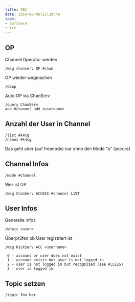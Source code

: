 ```yaml
---
title: IRC
date: 2014-08-08T13:29:49
tags:
- Software
- irc
---
```


## OP

Channel Operator werden

    /msg chanserv OP #chan

OP wieder wegmachen

    /deop

Auto OP via ChanServ

    /query ChanServ
    aop #channel add <username>

## Anzahl der User in Channel

    /list #k4cg
    /names #k4cg

Das geht aber (auf freenode) nur ohne den Mode "s" (secure)

## Channel Infos

    /mode #channel

Wer ist OP

    /msg ChanServ ACCESS #channel LIST

## User Infos

Generelle Infos

    /whois <user>

Überprüfen ob User registriert ist

    /msg NickServ ACC <username>

     0 - account or user does not exist
     1 - account exists but user is not logged in
     2 - user is not logged in but recognized (see ACCESS)
     3 - user is logged in

## Topic setzen

    /topic foo bar
